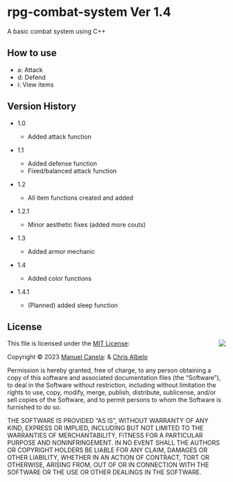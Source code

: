 # rpg-combat-system Ver 1.4
A basic combat system using C++

## How to use

- a: Attack
- d: Defend
- i: View items

## Version History

- 1.0

     - Added attack function

- 1.1

     - Added defense function
     - Fixed/balanced attack function

- 1.2

     - All item functions created and added

- 1.2.1

     - Minor aesthetic fixes (added more couts)

- 1.3

     - Added armor mechanic

- 1.4

     - Added color functions

- 1.4.1

     - (Planned) added sleep function

## License

<img align="right" src="http://opensource.org/trademarks/opensource/OSI-Approved-License-100x137.png">

This file is licensed under the [MIT License](http://opensource.org/licenses/MIT):

Copyright &copy; 2023 [Manuel Canela](https://github.com/mcanela2900): & [Chris Albelo](https://github.com/Chustro15)

Permission is hereby granted, free of charge, to any person obtaining a copy of this software and associated documentation files (the “Software”), to deal in the Software without restriction, including without limitation the rights to use, copy, modify, merge, publish, distribute, sublicense, and/or sell copies of the Software, and to permit persons to whom the Software is furnished to do so.

THE SOFTWARE IS PROVIDED “AS IS”, WITHOUT WARRANTY OF ANY KIND, EXPRESS OR IMPLIED, INCLUDING BUT NOT LIMITED TO THE WARRANTIES OF MERCHANTABILITY, FITNESS FOR A PARTICULAR PURPOSE AND NONINFRINGEMENT. IN NO EVENT SHALL THE AUTHORS OR COPYRIGHT HOLDERS BE LIABLE FOR ANY CLAIM, DAMAGES OR OTHER LIABILITY, WHETHER IN AN ACTION OF CONTRACT, TORT OR OTHERWISE, ARISING FROM, OUT OF OR IN CONNECTION WITH THE SOFTWARE OR THE USE OR OTHER DEALINGS IN THE SOFTWARE.

